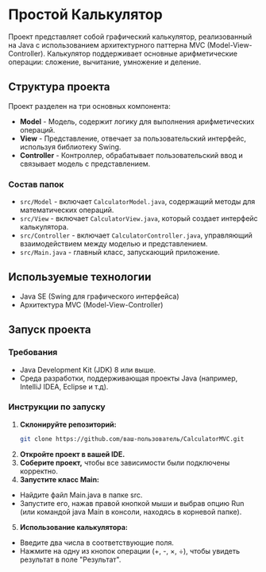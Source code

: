 # Простой Калькулятор

Проект представляет собой графический калькулятор, реализованный на Java с использованием архитектурного паттерна MVC (Model-View-Controller). Калькулятор поддерживает основные арифметические операции: сложение, вычитание, умножение и деление.

## Структура проекта

Проект разделен на три основных компонента:

- **Model** - Модель, содержит логику для выполнения арифметических операций.
- **View** - Представление, отвечает за пользовательский интерфейс, используя библиотеку Swing.
- **Controller** - Контроллер, обрабатывает пользовательский ввод и связывает модель с представлением.

### Состав папок

- `src/Model` - включает `CalculatorModel.java`, содержащий методы для математических операций.
- `src/View` - включает `CalculatorView.java`, который создает интерфейс калькулятора.
- `src/Controller` - включает `CalculatorController.java`, управляющий взаимодействием между моделью и представлением.
- `src/Main.java` - главный класс, запускающий приложение.

## Используемые технологии

- Java SE (Swing для графического интерфейса)
- Архитектура MVC (Model-View-Controller)

## Запуск проекта

### Требования

- Java Development Kit (JDK) 8 или выше.
- Среда разработки, поддерживающая проекты Java (например, IntelliJ IDEA, Eclipse и т.д).

### Инструкции по запуску

1. **Склонируйте репозиторий:**
   ```bash
   git clone https://github.com/ваш-пользователь/CalculatorMVC.git
2. **Откройте проект в вашей IDE.**
3. **Соберите проект,** чтобы все зависимости были подключены корректно.
4. **Запустите класс Main:**
- Найдите файл Main.java в папке src.
- Запустите его, нажав правой кнопкой мыши и выбрав опцию Run (или командой java Main в консоли, находясь в корневой папке).
5. **Использование калькулятора:**
- Введите два числа в соответствующие поля.
- Нажмите на одну из кнопок операции (+, -, ×, ÷), чтобы увидеть результат в поле "Результат".
